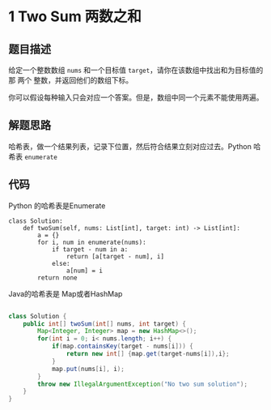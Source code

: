 # 1 Two Sum 两数之和
## 题目描述

给定一个整数数组 `nums` 和一个目标值 `target`，请你在该数组中找出和为目标值的那 两个 整数，并返回他们的数组下标。

你可以假设每种输入只会对应一个答案。但是，数组中同一个元素不能使用两遍。

## 解题思路

哈希表，做一个结果列表，记录下位置，然后符合结果立刻对应过去。Python 哈希表 `enumerate`

## 代码
Python 的哈希表是Enumerate
```python3
class Solution:
    def twoSum(self, nums: List[int], target: int) -> List[int]:
        a = {}
        for i, num in enumerate(nums):
            if target - num in a:
                return [a[target - num], i]
            else:
                a[num] = i
        return none
```
Java的哈希表是 Map或者HashMap

```Java

class Solution {
    public int[] twoSum(int[] nums, int target) {
        Map<Integer, Integer> map = new HashMap<>();
        for(int i = 0; i< nums.length; i++) {
            if(map.containsKey(target - nums[i])) {
                return new int[] {map.get(target-nums[i]),i};
            }
            map.put(nums[i], i);
        }
        throw new IllegalArgumentException("No two sum solution");
    }
}
```

